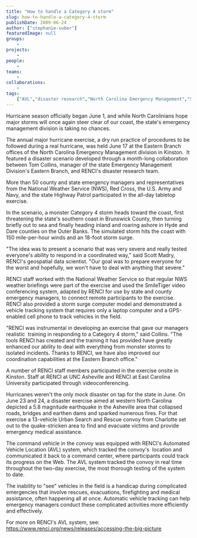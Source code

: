 ```yaml
---
title: "How to handle a Category 4 storm"
slug: how-to-handle-a-category-4-storm
publishDate: 2009-06-24
author: ["stephanie-suber"]
featuredImage: null
groups:
    - 
projects:
    - 
people:
    - 
teams: 
    - 
collaborations:
    - 
tags:
    ["AVL","disaster research","North Carolina Emergency Management","SmileTiger"]
---
```

Hurricane season officially began June 1, and while North Carolinians hope major storms will once again steer clear of our coast, the state's emergency management division is taking no chances.

The annual major hurricane exercise, a dry run practice of procedures to be followed during a real hurricane, was held June 17 at the Eastern Branch offices of the North Carolina Emergency Management division in Kinston.  It featured a disaster scenario developed through a month-long collaboration between Tom Collins, manager of the state Emergency Management Division's Eastern Branch, and RENCI's disaster research team. 

More than 50 county and state emergency managers and representatives from the National Weather Service (NWS), Red Cross, the U.S. Army and Navy, and the state Highway Patrol participated in the all-day tabletop exercise.

In the scenario, a monster Category 4 storm heads toward the coast, first threatening the state's southern coast in Brunswick County, then turning briefly out to sea and finally heading inland and roaring ashore in Hyde and Dare counties on the Outer Banks. The simulated storm hits the coast with 150 mile-per-hour winds and an 18-foot storm surge.

"The idea was to present a scenario that was very severe and really tested everyone's ability to respond in a coordinated way," said Scott Madry, RENCI's geospatial data scientist. "Our goal was to prepare everyone for the worst and hopefully, we won't have to deal with anything that severe."

RENCI staff worked with the National Weather Service so that regular NWS weather briefings were part of the exercise and used the SmileTiger video conferencing system, adapted by RENCI for use by state and county emergency managers, to connect remote participants to the exercise. RENCI also provided a storm surge computer model and demonstrated a vehicle tracking system that requires only a laptop computer and a GPS-enabled cell phone to track vehicles in the field.

"RENCI was instrumental in developing an exercise that gave our managers realistic  training in responding to a Category 4 storm," said Collins. "The tools RENCI has created and the training it has provided have greatly enhanced our ability to deal with everything from monster storms to isolated incidents. Thanks to RENCI, we have also improved our coordination capabilities at the Eastern Branch office."

A number of RENCI staff members participated in the exercise onsite in Kinston. Staff at RENCI at UNC Asheville and RENCI at East Carolina University participated through videoconferencing.

Hurricanes weren't the only mock disaster on tap for the state in June. On June 23 and 24, a disaster exercise aimed at western North Carolina depicted a 5.8 magnitude earthquake in the Asheville area that collapsed roads, bridges and earthen dams and sparked numerous fires. For that exercise a 13-vehicle Urban Search and Rescue convoy from Charlotte set out to the quake-stricken area to find and evacuate victims and provide emergency medical assistance.

The command vehicle in the convoy was equipped with RENCI's Automated Vehicle Location (AVL) system, which tracked the convoy's  location and communicated it back to a command center, where participants could track its progress on the Web. The AVL system tracked the convoy in real time throughout the two-day exercise, the most thorough testing of the system to date.

The inability to "see" vehicles in the field is a handicap during complicated emergencies that involve rescues, evacuations, firefighting and medical assistance, often happening all at once. Automatic vehicle tracking can help emergency managers conduct these complicated activities more efficiently and effectively.

For more on RENCI's AVL system, see:<a href="https://www.renci.org/news/releases/accessing-the-big-picture"> https://www.renci.org/news/releases/accessing-the-big-picture</a>
